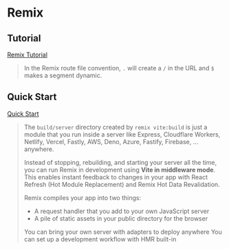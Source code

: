 # Remix <Tag variant="brand" value="1.5 h" />

## Tutorial <Tag value="1 h" />

<Timestamp value="March 26, 2024" />

[Remix Tutorial](https://remix.run/docs/en/main/start/tutorial)

> In the Remix route file convention, `.` will create a `/` in the URL and `$` makes a segment dynamic.

## Quick Start <Tag value="0.5 h" />

<Timestamp value="March 25, 2024" />

[Quick Start](https://remix.run/docs/en/main/start/quickstart)

> The `build/server` directory created by `remix vite:build` is just a module that you run inside a server like Express, Cloudflare Workers, Netlify, Vercel, Fastly, AWS, Deno, Azure, Fastify, Firebase, ... anywhere.
>
> Instead of stopping, rebuilding, and starting your server all the time, you can run Remix in development using **Vite in middleware mode**. This enables instant feedback to changes in your app with React Refresh (Hot Module Replacement) and Remix Hot Data Revalidation.
>
> Remix compiles your app into two things:
>
> - A request handler that you add to your own JavaScript server
> - A pile of static assets in your public directory for the browser
>
> You can bring your own server with adapters to deploy anywhere
> You can set up a development workflow with HMR built-in
